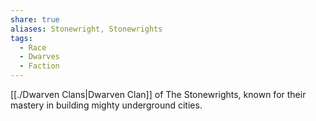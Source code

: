 ```yaml
---
share: true
aliases: Stonewright, Stonewrights
tags:
  - Race
  - Dwarves
  - Faction
---
```



[[./Dwarven Clans|Dwarven Clan]] of The Stonewrights, known for their mastery in building mighty underground cities.